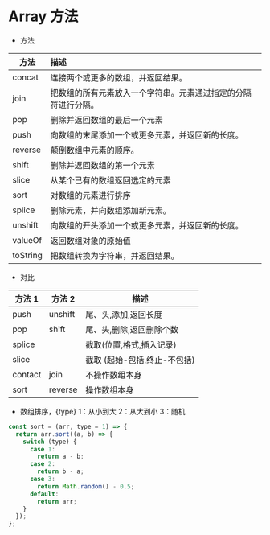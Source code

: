 # Array 方法

- 方法

| 方法     | 描述                                                           |
| -------- | :------------------------------------------------------------- |
| concat   | 连接两个或更多的数组，并返回结果。                             |
| join     | 把数组的所有元素放入一个字符串。元素通过指定的分隔符进行分隔。 |
| pop      | 删除并返回数组的最后一个元素                                   |
| push     | 向数组的末尾添加一个或更多元素，并返回新的长度。               |
| reverse  | 颠倒数组中元素的顺序。                                         |
| shift    | 删除并返回数组的第一个元素                                     |
| slice    | 从某个已有的数组返回选定的元素                                 |
| sort     | 对数组的元素进行排序                                           |
| splice   | 删除元素，并向数组添加新元素。                                 |
| unshift  | 向数组的开头添加一个或更多元素，并返回新的长度。               |
| valueOf  | 返回数组对象的原始值                                           |
| toString | 把数组转换为字符串，并返回结果。                               |

- 对比

| 方法 1  | 方法 2  | 描述                         |
| ------- | ------- | ---------------------------- |
| push    | unshift | 尾、头,添加,返回长度         |
| pop     | shift   | 尾、头,删除,返回删除个数     |
| splice  |         | 截取(位置,格式,插入记录)     |
| slice   |         | 截取 (起始-包括,终止-不包括) |
| contact | join    | 不操作数组本身               |
| sort    | reverse | 操作数组本身                 |

- 数组排序，{type} 1：从小到大 2：从大到小 3：随机

```javascript
const sort = (arr, type = 1) => {
  return arr.sort((a, b) => {
    switch (type) {
      case 1:
        return a - b;
      case 2:
        return b - a;
      case 3:
        return Math.random() - 0.5;
      default:
        return arr;
    }
  });
};
```
